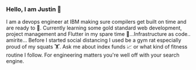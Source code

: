 ### Hello, I am Justin 👋

I am a devops engineer at IBM making sure compilers get built on time and are ready to 🚢. Currently learning some gold standard web development, project management and Flutter in my spare time 🌱...Infrastructure as code.. amirite... Before I started social distancing I used be a gym rat especially proud of my squats 🏋️. Ask me about index funds 📈 or what kind of fitness routine I follow. For engineering matters you're well off with your search engine.

<!--
**justinjk007/justinjk007** is a ✨ _special_ ✨ repository because its `README.md` (this file) appears on your GitHub profile.

Here are some ideas to get you started:

- 🔭 I’m currently working on ...
- 🌱 I’m currently learning ...
- 👯 I’m looking to collaborate on ...
- 🤔 I’m looking for help with ...
- 💬 Ask me about ...
- 📫 How to reach me: ...
- 😄 Pronouns: ...
- ⚡ Fun fact: ...
-->
